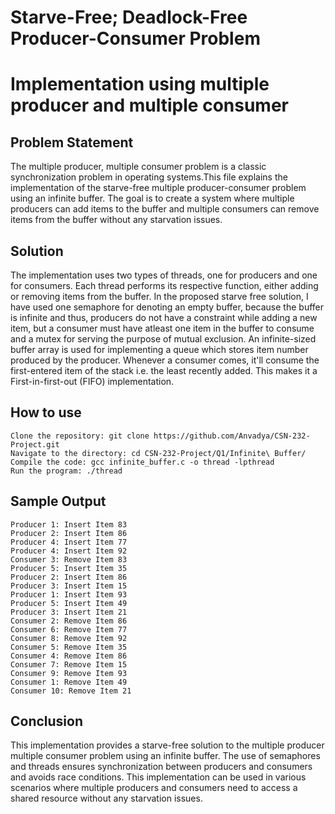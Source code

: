 # Starve-Free; Deadlock-Free Producer-Consumer Problem
# Implementation using multiple producer and multiple consumer

## Problem Statement
The multiple producer, multiple consumer problem is a classic synchronization problem in operating systems.This file explains the implementation of the starve-free multiple producer-consumer problem using an infinite buffer. The goal is to create a system where multiple producers can add items to the buffer and multiple consumers can remove items from the buffer without any starvation issues.

## Solution
The implementation uses two types of threads, one for producers and one for 
consumers. Each thread performs its respective function, either adding or 
removing items from the buffer. In the proposed starve free solution, I have
used one semaphore for denoting an empty buffer, because the buffer is infinite and thus, producers do not have a constraint while adding a new item, but a consumer must have atleast one item in the buffer to consume and a mutex for serving
the purpose of mutual exclusion.
An infinite-sized buffer array is used for implementing a queue which stores item number produced by the producer. Whenever a consumer comes, it'll 
consume the first-entered item of the stack i.e. the least recently added. This makes it
a First-in-first-out (FIFO) implementation.

## How to use
```
Clone the repository: git clone https://github.com/Anvadya/CSN-232-Project.git
Navigate to the directory: cd CSN-232-Project/Q1/Infinite\ Buffer/
Compile the code: gcc infinite_buffer.c -o thread -lpthread
Run the program: ./thread
```

## Sample Output
```
Producer 1: Insert Item 83 
Producer 2: Insert Item 86 
Producer 4: Insert Item 77 
Producer 4: Insert Item 92 
Consumer 3: Remove Item 83 
Producer 5: Insert Item 35 
Producer 2: Insert Item 86 
Producer 3: Insert Item 15 
Producer 1: Insert Item 93 
Producer 5: Insert Item 49 
Producer 3: Insert Item 21 
Consumer 2: Remove Item 86 
Consumer 6: Remove Item 77 
Consumer 8: Remove Item 92 
Consumer 5: Remove Item 35 
Consumer 4: Remove Item 86 
Consumer 7: Remove Item 15 
Consumer 9: Remove Item 93 
Consumer 1: Remove Item 49 
Consumer 10: Remove Item 21 
```

## Conclusion
This implementation provides a starve-free solution to the multiple
producer multiple consumer problem using an infinite buffer. The use of
semaphores and threads ensures synchronization between producers and 
consumers and avoids race conditions. This implementation can be used 
in various scenarios where multiple producers and consumers need to access
a shared resource without any starvation issues.


